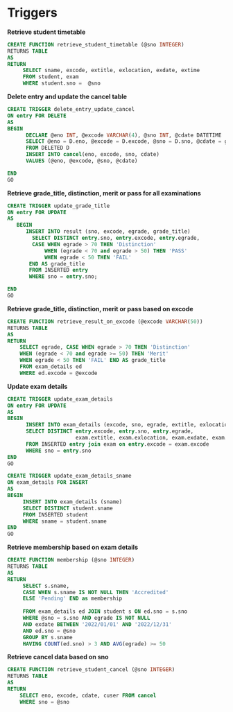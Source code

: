 # Triggers #

**Retrieve student timetable**
```sql
CREATE FUNCTION retrieve_student_timetable (@sno INTEGER)
RETURNS TABLE
AS
RETURN
	 SELECT sname, excode, extitle, exlocation, exdate, extime
	 FROM student, exam
	 WHERE student.sno =  @sno
```

**Delete entry and update the cancel table**
```sql
CREATE TRIGGER delete_entry_update_cancel
ON entry FOR DELETE
AS
BEGIN
	  DECLARE @eno INT, @excode VARCHAR(4), @sno INT, @cdate DATETIME
	  SELECT @eno = D.eno, @excode = D.excode, @sno = D.sno, @cdate = getdate()
	  FROM DELETED D
	  INSERT INTO cancel(eno, excode, sno, cdate)
	  VALUES (@eno, @excode, @sno, @cdate)

END
GO
```

**Retrieve grade_title, distinction, merit or pass  for all examinations**
```sql
CREATE TRIGGER update_grade_title
ON entry FOR UPDATE
AS
   BEGIN
      INSERT INTO result (sno, excode, egrade, grade_title)
	    SELECT DISTINCT entry.sno, entry.excode, entry.egrade,
	    CASE WHEN egrade > 70 THEN 'Distinction'
		    WHEN (egrade < 70 and egrade > 50) THEN 'PASS' 
		    WHEN egrade < 50 THEN 'FAIL'
	   END AS grade_title
	   FROM INSERTED entry
	   WHERE sno = entry.sno;

END
GO
```

**Retrieve grade_title, distinction, merit or pass based on excode**
```sql
CREATE FUNCTION retrieve_result_on_excode (@excode VARCHAR(50))
RETURNS TABLE
AS 
RETURN
	SELECT egrade, CASE WHEN egrade > 70 THEN 'Distinction'
	WHEN (egrade < 70 and egrade >= 50) THEN 'Merit'
	WHEN egrade < 50 THEN 'FAIL' END AS grade_title
	FROM exam_details ed
	WHERE ed.excode = @excode
```

**Update exam details**
```sql
CREATE TRIGGER update_exam_details
ON entry FOR UPDATE
AS
BEGIN
      INSERT INTO exam_details (excode, sno, egrade, extitle, exlocation, exdate, extime) 
	  SELECT DISTINCT entry.excode, entry.sno, entry.egrade,
					  exam.extitle, exam.exlocation, exam.exdate, exam.extime
      FROM INSERTED entry join exam on entry.excode = exam.excode 
	  WHERE sno = entry.sno
END
GO

CREATE TRIGGER update_exam_details_sname
ON exam_details FOR INSERT
AS
BEGIN
	 INSERT INTO exam_details (sname)
	 SELECT DISTINCT student.sname
	 FROM INSERTED student
	 WHERE sname = student.sname
END
GO
```

**Retrieve membership based on exam details**
```sql
CREATE FUNCTION membership (@sno INTEGER)
RETURNS TABLE
AS 
RETURN
	 SELECT s.sname, 
	 CASE WHEN s.sname IS NOT NULL THEN 'Accredited'
	 ELSE 'Pending' END as membership
	 
	 FROM exam_details ed JOIN student s ON ed.sno = s.sno
	 WHERE @sno = s.sno AND egrade IS NOT NULL 
	 AND exdate BETWEEN '2022/01/01' AND '2022/12/31'
	 AND ed.sno = @sno
	 GROUP BY s.sname
	 HAVING COUNT(ed.sno) > 3 AND AVG(egrade) >= 50
```

**Retrieve cancel data based on sno**
```sql
CREATE FUNCTION retrieve_student_cancel (@sno INTEGER)
RETURNS TABLE
AS
RETURN
	SELECT eno, excode, cdate, cuser FROM cancel 
	WHERE sno = @sno
```
